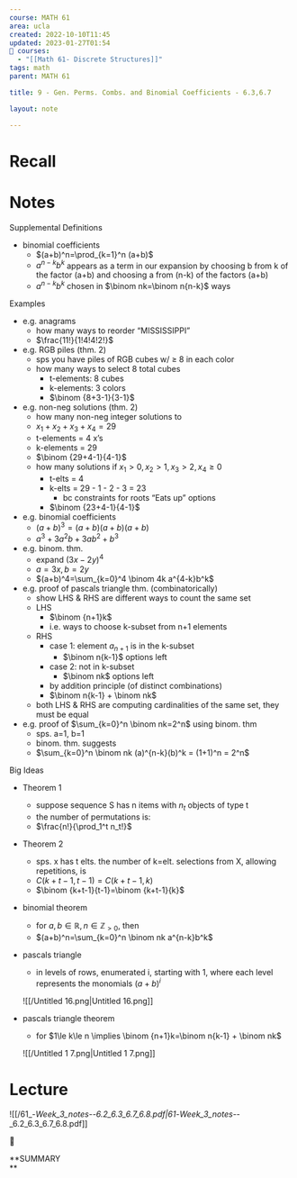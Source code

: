 ```yaml
---
course: MATH 61
area: ucla
created: 2022-10-10T11:45
updated: 2023-01-27T01:54
📕 courses:
  - "[[Math 61- Discrete Structures]]"
tags: math
parent: MATH 61

title: 9 - Gen. Perms. Combs. and Binomial Coefficients - 6.3,6.7

layout: note

---
```

# Recall

  

# Notes

Supplemental Definitions

- binomial coefficients
    - $(a+b)^n=\prod_{k=1}^n (a+b)$﻿
    - $a^{n-k}b^k$﻿ appears as a term in our expansion by choosing b from k of the factor (a+b) and choosing a from (n-k) of the factors (a+b)
    - $a^{n-k}b^k$﻿ chosen in $\binom nk=\binom n{n-k}$﻿ ways

Examples

- e.g. anagrams
    - how many ways to reorder “MISSISSIPPI”
    - $\frac{11!}{1!4!4!2!}$﻿
- e.g. RGB piles (thm. 2)
    - sps you have piles of RGB cubes w/ ≥ 8 in each color
    - how many ways to select 8 total cubes
        - t-elements: 8 cubes
        - k-elements: 3 colors
        - $\binom {8+3-1}{3-1}$﻿
- e.g. non-neg solutions (thm. 2)
    - how many non-neg integer solutions to
    - $x_1+x_2+x_3+x_4=29$﻿
    - t-elements = 4 x’s
    - k-elements = 29
    - $\binom {29+4-1}{4-1}$﻿
    - how many solutions if $x_1>0,x_2>1,x_3>2,x_4\ge0$﻿
        - t-elts = 4
        - k-elts = 29 - 1 - 2 - 3 = 23
            - bc constraints for roots “Eats up” options
        - $\binom {23+4-1}{4-1}$﻿
- e.g. binomial coefficients
    - $(a+b)^3=(a+b)(a+b)(a+b)$﻿
    - $a^3+3a^2b+3ab^2+b^3$﻿
- e.g. binom. thm.
    - expand $(3x-2y)^4$﻿
    - $a=3x,b=2y$﻿
    - $(a+b)^4=\sum_{k=0}^4 \binom 4k a^{4-k}b^k$﻿
- e.g. proof of pascals triangle thm. (combinatorically)
    - show LHS & RHS are different ways to count the same set
    - LHS
        - $\binom {n+1}k$﻿
        - i.e. ways to choose k-subset from n+1 elements
    - RHS
        - case 1: element $a_{n+1}$﻿ is in the k-subset
            - $\binom n{k-1}$﻿ options left
        - case 2: not in k-subset
            - $\binom nk$﻿ options left
        - by addition principle (of distinct combinations)
        - $\binom n{k-1} + \binom nk$﻿
    - both LHS & RHS are computing cardinalities of the same set, they must be equal
- e.g. proof of $\sum_{k=0}^n \binom nk=2^n$﻿ using binom. thm
    - sps. a=1, b=1
    - binom. thm. suggests
    - $\sum_{k=0}^n \binom nk (a)^{n-k}(b)^k = (1+1)^n = 2^n$﻿

Big Ideas

- Theorem 1
    - suppose sequence S has n items with $n_t$﻿ objects of type t
    - the number of permutations is:
    - $\frac{n!}{\prod_1^t n_t!}$﻿
- Theorem 2
    - sps. x has t elts. the number of k=elt. selections from X, allowing repetitions, is
    - $C(k+t-1,t-1)=C(k+t-1,k)$﻿
    - $\binom {k+t-1}{t-1}=\binom {k+t-1}{k}$﻿
- binomial theorem
    - for $a,b\in\mathbb{R},n\in\mathbb{Z}_{>0}$﻿, then
    - $(a+b)^n=\sum_{k=0}^n \binom nk a^{n-k}b^k$﻿
- pascals triangle
    
    - in levels of rows, enumerated i, starting with 1, where each level represents the monomials $(a+b)^i$﻿
    
    ![[/Untitled 16.png|Untitled 16.png]]
    
- pascals triangle theorem
    
    - for $1\le k\le n \implies \binom {n+1}k=\binom n{k-1} + \binom nk$﻿
    
    ![[/Untitled 1 7.png|Untitled 1 7.png]]
    

# Lecture

![[/61_-_Week_3_notes_--_6.2_6.3_6.7_6.8.pdf|61_-_Week_3_notes_--_6.2_6.3_6.7_6.8.pdf]]

  

📌

**SUMMARY  
**